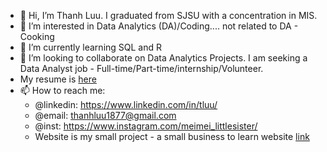 - 👋 Hi, I’m Thanh Luu. I graduated from SJSU with a concentration in MIS. 
- 👀 I’m interested in Data Analytics (DA)/Coding.... not related to DA - Cooking 
- 🌱 I’m currently learning SQL and R 
- 💞️ I’m looking to collaborate on Data Analytics Projects. I am seeking a Data Analyst job - Full-time/Part-time/internship/Volunteer. 
- My resume is [here](https://github.com/thlu1902/Resume.git)
- 📫 How to reach me:
  * @linkedin: https://www.linkedin.com/in/tluu/
  * @email: <thanhluu1877@gmail.com>
  * @inst: https://www.instagram.com/meimei_littlesister/
  * Website is my small project - a small business to learn website [link](https://www.linkedin.com/in/tluu/)
<!---
thlu1902/thlu1902 is a ✨ special ✨ repository because its `README.md` (this file) appears on your GitHub profile.
You can click the Preview link to take a look at your changes.
--->
